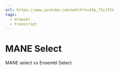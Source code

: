 ```yaml
---
url: https://www.youtube.com/watch?v=43p_73zJfIo
tags:
  - browser
  - transcript
---
```


# MANE Select

MANE select vs Ensembl Select
